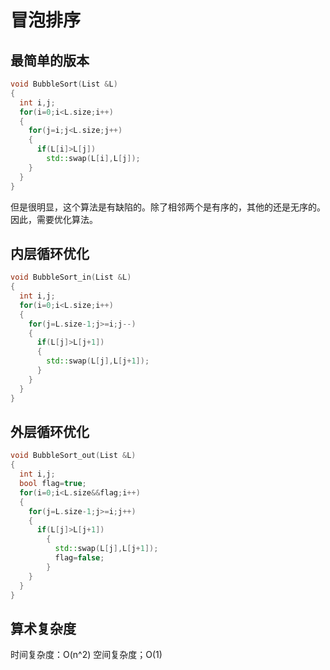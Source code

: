 # 冒泡排序
## 最简单的版本
```cpp
void BubbleSort(List &L)
{
  int i,j;
  for(i=0;i<L.size;i++)
  {
    for(j=i;j<L.size;j++)
    {
      if(L[i]>L[j])
        std::swap(L[i],L[j]);
    }
  }
}
```
但是很明显，这个算法是有缺陷的。除了相邻两个是有序的，其他的还是无序的。因此，需要优化算法。
## 内层循环优化
```cpp
void BubbleSort_in(List &L)
{
  int i,j;
  for(i=0;i<L.size;i++)
  {
    for(j=L.size-1;j>=i;j--)
    {
      if(L[j]>L[j+1])
      {
        std::swap(L[j],L[j+1]);
      }
    }
  }
}
```

## 外层循环优化
```cpp
void BubbleSort_out(List &L)
{
  int i,j;
  bool flag=true;
  for(i=0;i<L.size&&flag;i++)
  {
    for(j=L.size-1;j>=i;j++)
    {
      if(L[j]>L[j+1])
        {
          std::swap(L[j],L[j+1]);
          flag=false;
        }
    }
  }
}
```
## 算术复杂度
时间复杂度：O(n^2)
空间复杂度；O(1)

